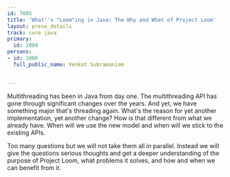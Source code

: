 ---
id: 7005
title: 'What''s "Loom"ing in Java: The Why and What of Project Loom'
layout: preso_details
track: core java
primary:
  id: 1008
persons:
- id: 1008
  full_public_name: Venkat Subramaniam

---
Multithreading has been in Java from day one. The multithreading API has gone through significant changes over the years. And yet, we have something major that's threading again. What's the reason for yet another implementation, yet another change? How is that different from what we already have. When will we use the new model and when will we stick to the existing APIs.

Too many questions but we will not take them all in parallel. Instead we will give the questions serious thoughts and get a deeper understanding of the purpose of Project Loom, what problems it solves, and how and when we can benefit from it.